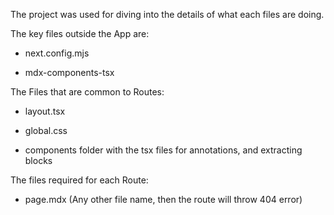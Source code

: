 The project was used for diving into the details of what each files are 
doing. 

The key files outside the App are:

- next.config.mjs

- mdx-components-tsx

The Files that are common to Routes:

- layout.tsx

- global.css

- components folder with the tsx files for annotations, and extracting blocks

The files required for each Route:

- page.mdx (Any other file name, then the route will throw 404 error)